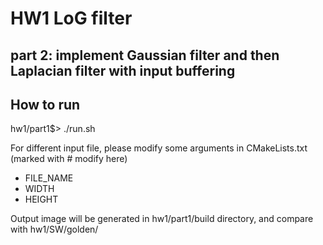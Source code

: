 # HW1 LoG filter

## part 2: implement Gaussian filter and then Laplacian filter with input buffering

## How to run

hw1/part1$> ./run.sh

For different input file, please modify some arguments in CMakeLists.txt (marked with # modify here)

- FILE_NAME
- WIDTH
- HEIGHT

Output image will be generated in hw1/part1/build directory, and compare with hw1/SW/golden/
